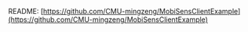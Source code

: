 README: [https://github.com/CMU-mingzeng/MobiSensClientExample](https://github.com/CMU-mingzeng/MobiSensClientExample)
